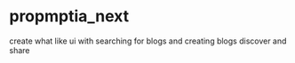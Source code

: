 # propmptia_next
create what like ui with searching for blogs and creating blogs discover and share 
